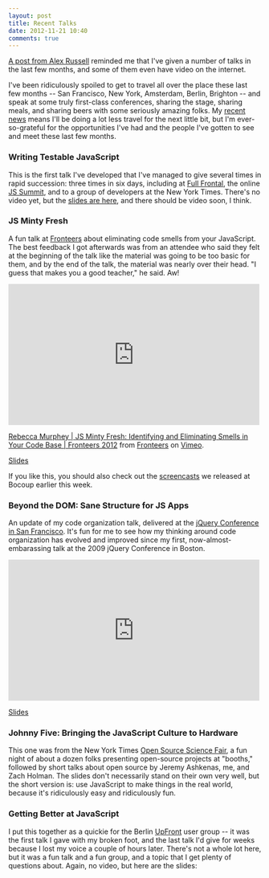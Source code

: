 ```yaml
---
layout: post
title: Recent Talks
date: 2012-11-21 10:40
comments: true
---
```


[A post from Alex Russell](http://infrequently.org/2012/11/bits-and-remainders/) reminded me that I've given a number of talks in the last few months, and some of them even have video on the internet.

I've been ridiculously spoiled to get to travel all over the place these last few months -- San Francisco, New York, Amsterdam, Berlin, Brighton -- and speak at some truly first-class conferences, sharing the stage, sharing meals, and sharing beers with some seriously amazing folks. My [recent news](http://rmurphey.com/blog/2012/11/14/this-is-the-cup-of-coffee/) means I'll be doing a lot less travel for the next little bit, but I'm ever-so-grateful for the opportunities I've had and the people I've gotten to see and meet these last few months.

### Writing Testable JavaScript

This is the first talk I've developed that I've managed to give several times in rapid succession: three times in six days, including at [Full Frontal](http://2012.full-frontal.org/), the online [JS Summit](http://environmentsforhumans.com/2012/javascript-summit/), and to a group of developers at the New York Times. There's no video yet, but the [slides are here](https://speakerdeck.com/rmurphey/writing-testable-javascript-mocha-version), and there should be video soon, I think.

<p><script async class="speakerdeck-embed" data-id="eb8bb4800ff201308f97123138155402" data-ratio="1.33333333333333" src="//speakerdeck.com/assets/embed.js"></script></p>

### JS Minty Fresh

A fun talk at [Fronteers](http://fronteers.nl/congres/2012) about eliminating code smells from your JavaScript. The best feedback I got afterwards was from an attendee who said they felt at the beginning of the talk like the material was going to be too basic for them, and by the end of the talk, the material was nearly over their head. "I guess that makes you a good teacher," he said. Aw!

<iframe src="http://player.vimeo.com/video/53416986?badge=0" width="500" height="281" frameborder="0" webkitAllowFullScreen mozallowfullscreen allowFullScreen></iframe>

<p><a href="http://vimeo.com/53416986">Rebecca Murphey | JS Minty Fresh: Identifying and Eliminating Smells in Your Code Base | Fronteers 2012</a> from <a href="http://vimeo.com/fronteers">Fronteers</a> on <a href="http://vimeo.com">Vimeo</a>.</p>

[Slides](http://rmurphey.com/js-minty-fresh/presentation/)

If you like this, you should also check out the [screencasts](http://training.bocoup.com/screencasts/) we released at Bocoup earlier this week.

### Beyond the DOM: Sane Structure for JS Apps

An update of my code organization talk, delivered at the [jQuery Conference in San Francisco](http://events.jquery.org/2012/sf/). It's fun for me to see how my thinking around code organization has evolved and improved since my first, now-almost-embarassing talk at the 2009 jQuery Conference in Boston.

<iframe width="500" height="281" src="http://www.youtube.com/embed/cd7HHN6IkrU" frameborder="0" allowfullscreen></iframe>

[Slides](https://speakerdeck.com/rmurphey/jquery-conference-sf-2012-beyond-the-dom-sane-structure-for-js-apps)

### Johnny Five: Bringing the JavaScript Culture to Hardware

This one was from the New York Times [Open Source Science Fair](http://opensourcesciencefair.com/), a fun night of about a dozen folks presenting open-source projects at "booths," followed by short talks about open source by Jeremy Ashkenas, me, and Zach Holman. The slides don't necessarily stand on their own very well, but the short version is: use JavaScript to make things in the real world, because it's ridiculously easy and ridiculously fun.

<p><script async class="speakerdeck-embed" data-id="6ab92f30161e0130f5111231381d612b" data-ratio="1.2994923857868" src="//speakerdeck.com/assets/embed.js"></script></p>

### Getting Better at JavaScript

I put this together as a quickie for the Berlin [UpFront](http://up.front.ug/) user group -- it was the first talk I gave with my broken foot, and the last talk I'd give for weeks because I lost my voice a couple of hours later. There's not a whole lot here, but it was a fun talk and a fun group, and a topic that I get plenty of questions about. Again, no video, but here are the slides:

<p><script async class="speakerdeck-embed" data-id="50746953453e4d0002081c02" data-ratio="1.2994923857868" src="//speakerdeck.com/assets/embed.js"></script></p>